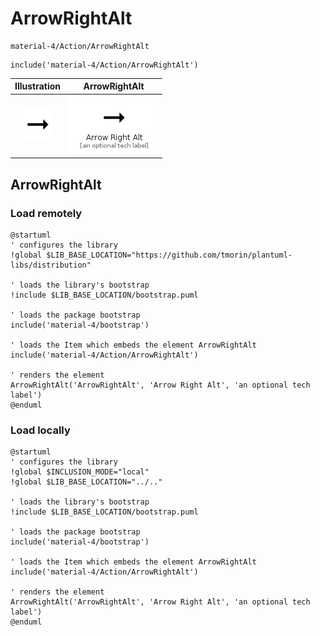 # ArrowRightAlt


```text
material-4/Action/ArrowRightAlt
```

```text
include('material-4/Action/ArrowRightAlt')
```



| Illustration | ArrowRightAlt |
| :---: | :---: |
| ![illustration for Illustration](../../material-4/Action/ArrowRightAlt.png) | ![illustration for ArrowRightAlt](../../material-4/Action/ArrowRightAlt.Local.png) |




## ArrowRightAlt

### Load remotely
```plantuml
@startuml
' configures the library
!global $LIB_BASE_LOCATION="https://github.com/tmorin/plantuml-libs/distribution"

' loads the library's bootstrap
!include $LIB_BASE_LOCATION/bootstrap.puml

' loads the package bootstrap
include('material-4/bootstrap')

' loads the Item which embeds the element ArrowRightAlt
include('material-4/Action/ArrowRightAlt')

' renders the element
ArrowRightAlt('ArrowRightAlt', 'Arrow Right Alt', 'an optional tech label')
@enduml
```

### Load locally
```plantuml
@startuml
' configures the library
!global $INCLUSION_MODE="local"
!global $LIB_BASE_LOCATION="../.."

' loads the library's bootstrap
!include $LIB_BASE_LOCATION/bootstrap.puml

' loads the package bootstrap
include('material-4/bootstrap')

' loads the Item which embeds the element ArrowRightAlt
include('material-4/Action/ArrowRightAlt')

' renders the element
ArrowRightAlt('ArrowRightAlt', 'Arrow Right Alt', 'an optional tech label')
@enduml
```

